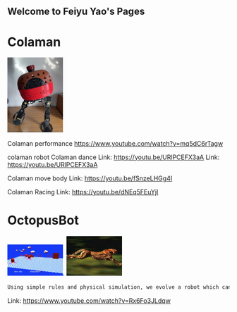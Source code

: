 ## Welcome to Feiyu Yao's Pages

# Colaman 

<img src="/WechatIMG3702.jpeg" width="25%">


Colaman performance
https://www.youtube.com/watch?v=mq5dC6rTagw

colaman robot
Colaman dance
Link: https://youtu.be/URlPCEFX3aA
Link: https://youtu.be/URlPCEFX3aA

Colaman move body
Link: https://youtu.be/fSnzeLHGg4I

Colaman Racing
Link: https://youtu.be/dNEq5FEuYjI



# OctopusBot

<img src="/reobot.jpeg" width="25%">. <img src="/cheetah.jpg" width="25%">


```markdown
Using simple rules and physical simulation, we evolve a robot which can run with the gait like the fastest land animal cheetah. 

```
Link: https://www.youtube.com/watch?v=Rx6Fo3JLdqw

